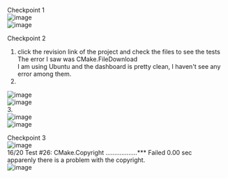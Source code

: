 Checkpoint 1 <br>
![image](https://user-images.githubusercontent.com/68314331/160260571-a56bac95-ee3d-47b1-afbf-402f0d948248.png) <br>
![image](https://user-images.githubusercontent.com/68314331/160260947-ab923b80-51c7-4f8b-9988-aa148e9eccc1.png) <br>

Checkpoint 2 <br>
1. click the revision link of the project and check the files to see the tests <br>
   The error I saw was CMake.FileDownload <br>
   I am using Ubuntu and the dashboard is pretty clean, I haven't see any error among them. <br>
2. <br>
![image](https://user-images.githubusercontent.com/68314331/160261869-a117e1cd-9aaa-40cc-9d84-157e122cf520.png) <br>
![image](https://user-images.githubusercontent.com/68314331/160261870-0b7e15b0-7241-4106-9a4b-b668a1ba03f1.png) <br>
3. <br>
![image](https://user-images.githubusercontent.com/68314331/160261895-cc149036-1c1b-47ad-88fe-9d21fea91c36.png) <br>
![image](https://user-images.githubusercontent.com/68314331/160261961-c5796030-456e-4c99-9fce-65822d74369f.png)

Checkpoint 3 <br>
![image](https://user-images.githubusercontent.com/68314331/160263091-40e80aa8-7a0a-4f31-9dc1-fe76bbbf1f68.png) <br>
16/20 Test #26: CMake.Copyright ..................*** Failed    0.00 sec <br>
apparenly there is a problem with the copyright. <br>
![image](https://user-images.githubusercontent.com/68314331/160263232-457c1ee1-30ab-4586-b3d2-09ee12eed8de.png) <br>
